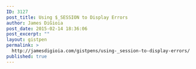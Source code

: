 ```yaml
---
ID: 3127
post_title: Using $_SESSION to Display Errors
author: James DiGioia
post_date: 2015-02-14 18:36:06
post_excerpt: ""
layout: gistpen
permalink: >
  http://jamesdigioia.com/gistpens/using-_session-to-display-errors/
published: true
---
```

